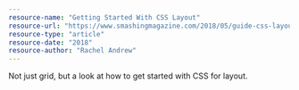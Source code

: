 ```yaml
---
resource-name: "Getting Started With CSS Layout"
resource-url: "https://www.smashingmagazine.com/2018/05/guide-css-layout/"
resource-type: "article"
resource-date: "2018"
resource-author: "Rachel Andrew"
---
```


Not just grid, but a look at how to get started with CSS for layout.